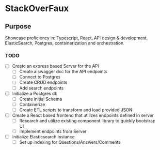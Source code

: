 # StackOverFaux

## Purpose

Showcase proficiency in: Typescript, React, API design & development, ElasticSearch, Postgres, containerization and orchestration.

### TODO

- [ ] Create an express based Server for the API
  - [ ] Create a swagger doc for the API endpoints
  - [ ] Connect to Postgres
  - [ ] Create CRUD endpoints
  - [ ] Add search endpoints
- [ ] Initialize a Postgres db
  - [ ] Create initial Schema
  - [ ] Containerize
  - [ ] Create ETL scripts to transform and load provided JSON 
- [ ] Create a React based frontend that utilizes endpoints defined in server
  - [ ] Research and utilize existing component library to quickly bootstrap UI
  - [ ] Implement endpoints from Server
- [ ] Initialize Elasticsearch instance
  - [ ] Set up indexing for Questions/Answers/Comments